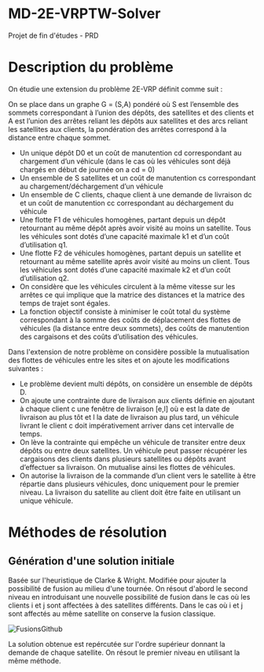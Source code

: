# MD-2E-VRPTW-Solver
Projet de fin d'études - PRD

# Description du problème 

On étudie une extension du problème 2E-VRP définit comme suit :

On se place dans un graphe G = (S,A) pondéré où S est l’ensemble des sommets correspondant à l’union des dépôts, des satellites et 
des clients et A est l’union des arrêtes reliant les
dépôts aux satellites et des arcs reliant les satellites aux clients, la pondération des arrêtes
correspond à la distance entre chaque sommet.
- Un unique dépôt D0 et un coût de manutention cd correspondant au chargement d’un
véhicule (dans le cas où les véhicules sont déjà chargés en début de journée on a cd = 0)
- Un ensemble de S satellites et un coût de manutention cs correspondant au chargement/déchargement d’un véhicule
- Un ensemble de C clients, chaque client à une demande de livraison dc et un coût de
manutention cc correspondant au déchargement du véhicule
- Une flotte F1 de véhicules homogènes, partant depuis un dépôt retournant au même
dépôt après avoir visité au moins un satellite. Tous les véhicules sont dotés d’une capacité
maximale k1 et d’un coût d’utilisation q1.
- Une flotte F2 de véhicules homogènes, partant depuis un satellite et retournant au même
satellite après avoir visité au moins un client. Tous les véhicules sont dotés d’une capacité
maximale k2 et d’un coût d’utilisation q2.
- On considère que les véhicules circulent à la même vitesse sur les arrêtes ce qui implique
que la matrice des distances et la matrice des temps de trajet sont égales.
- La fonction objectif consiste à minimiser le coût total du système correspondant à la somme
des coûts de déplacement des flottes de véhicules (la distance entre deux sommets), des
coûts de manutention des cargaisons et des coûts d’utilisation des véhicules.

Dans l'extension de notre problème on considère possible la mutualisation des flottes de véhicules entre les sites et on ajoute les modifications suivantes :

- Le problème devient multi dépôts, on considère un ensemble de dépôts D.
- On ajoute une contrainte dure de livraison aux clients définie en ajoutant à chaque client c
une fenêtre de livraison [e,l] où e est la date de livraison au plus tôt et l la date de livraison
au plus tard, un véhicule livrant le client c doit impérativement arriver dans cet intervalle
de temps.
- On lève la contrainte qui empêche un véhicule de transiter entre deux dépôts ou entre
deux satellites. Un véhicule peut passer récupérer les cargaisons des clients dans plusieurs
satellites ou dépôts avant d’effectuer sa livraison. On mutualise ainsi les flottes de véhicules.
- On autorise la livraison de la commande d’un client vers le satellite à être répartie dans
plusieurs véhicules, donc uniquement pour le premier niveau. La livraison du satellite au
client doit être faite en utilisant un unique véhicule.

# Méthodes de résolution

## Génération d'une solution initiale 

Basée sur l'heuristique de Clarke & Wright. Modifiée pour ajouter la possibilité de fusion au milieu d'une tournée.
On résout d'abord le second niveau en introduisant une nouvelle possibilité de fusion dans le cas où les clients i et j sont affectées à des satellites différents. Dans le cas où i et j sont affectés au même satellite on conserve la fusion classique.

![FusionsGithub](https://user-images.githubusercontent.com/34888994/112842765-2ed8e480-90a2-11eb-8786-55f661ea2d60.png)

La solution obtenue est repércutée sur l'ordre supérieur donnant la demande de chaque satellite. On résout le premier niveau en utilisant la même méthode.
